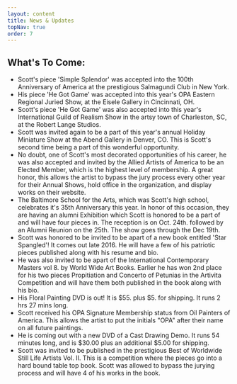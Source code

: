 ```yaml
---
layout: content
title: News & Updates
topNav: true
order: 7
---
```


What's To Come:
---------------

* Scott's piece 'Simple Splendor' was accepted into the 100th Anniversary of America at the prestigious Salmagundi Club in New York.
* His piece 'He Got Game' was accepted into this year's OPA Eastern Regional Juried Show, at the Eisele Gallery in Cincinnati, OH.
* Scott's piece 'He Got Game' was also accepted into this year's International Guild of Realism Show in the artsy town of Charleston, SC, at the Robert Lange Studios.
* Scott was invited again to be a part of this year's annual Holiday Miniature Show at the Abend Gallery in Denver, CO. This is Scott's second time being a part of this wonderful opportunity.
* No doubt, one of Scott's most decorated opportunities of his career, he was also accepted and invited by the Allied Artists of America to be an Elected Member, which is the highest level of membership. A great honor, this allows the artist to bypass the jury process every other year for their Annual Shows, hold office in the organization, and display works on their website.
* The Baltimore School for the Arts, which was Scott's high school, celebrates it's 35th Anniversary this year. In honor of this occasion, they are having an alumni Exhibition which Scott is honored to be a part of and will have four pieces in. The reception is on Oct. 24th. followed by an Alumni Reunion on the 25th. The show goes through the Dec 19th.
* Scott was honored to be invited to be apart of a new book entitled 'Star Spangled'! It comes out late 2016. He will have a few of his patriotic pieces published along with his resume and bio.
* He was also invited to be apart of the International Contemporary Masters vol 8. by World Wide Art Books. Earlier he has won 2nd place for his two pieces Propitiation and Concerto of Petunias in the Artivita Competition and will have them both published in the book along with his bio.
* His Floral Painting DVD is out! It is $55. plus $5. for shipping. It runs 2 hrs 27 mins long.
* Scott received his OPA Signature Membership status from Oil Painters of America. This allows the artist to put the initials "OPA" after their name on all future paintings.
* He is coming out with a new DVD of a Cast Drawing Demo. It runs 54 minutes long, and is $30.00 plus an additional $5.00 for shipping.
* Scott was invited to be published in the prestigious Best of Worldwide Still Life Artists Vol. II. This is a competition where the pieces go into a hard bound table top book. Scott was allowed to bypass the jurying process and will have 4 of his works in the book.  

